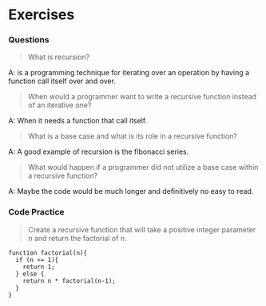 # Exercises

### Questions

> What is recursion?

A: is a programming technique for iterating over an operation by having a function call itself over and over.

> When would a programmer want to write a recursive function instead of an iterative one?

A: When it needs a function that call itself.

> What is a base case and what is its role in a recursive function?

A: A good example of recursion is the fibonacci series.

> What would happen if a programmer did not utilize a base case within a recursive function?

A: Maybe the code would be much longer and definitively no easy to read.

### Code Practice

> Create a recursive function that will take a positive integer parameter n and return the factorial of n.

```
function factorial(n){
  if (n <= 1){
    return 1;
  } else {
    return n * factorial(n-1);
  }
}
```

